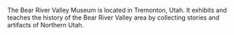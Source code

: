 The Bear River Valley Museum  is located in Tremonton, Utah. It exhibits and teaches the history of the Bear River Valley area by collecting stories and artifacts of Northern Utah.
